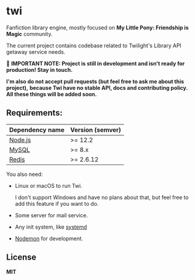 # twi

Fanfiction library engine, mostly focused on **My Little Pony: Friendship is Magic** community.

The current project contains codebase related to Twilight's Library API getaway service needs.

🚧 **IMPORTANT NOTE: Project is still in development
and isn't ready for production! Stay in touch.**

**I'm also do not accept pull requests (but feel free to ask me about this project),**
**because Twi have no stable API, docs and contributing policy.**
**All these things will be added soon.**

## Requirements:

| Dependency name                      | Version (semver)          |
|--------------------------------------|---------------------------|
| [Node.js](https://nodejs.org/en/)    | >= 12.2                   |
| [MySQL](https://www.mysql.com/)      | >= 8.x                    |
| [Redis](https://redis.io)            | >= 2.6.12                 |

You also need:

* Linux or macOS to run Twi.

   I don't support Windows and have no plans about that,
   but feel free to add this feature if you want to do.

* Some server for mail service.
* Any init system, like [systemd](https://github.com/systemd/systemd)
* [Nodemon](https://github.com/remy/nodemon) for development.

## License

**MIT**
